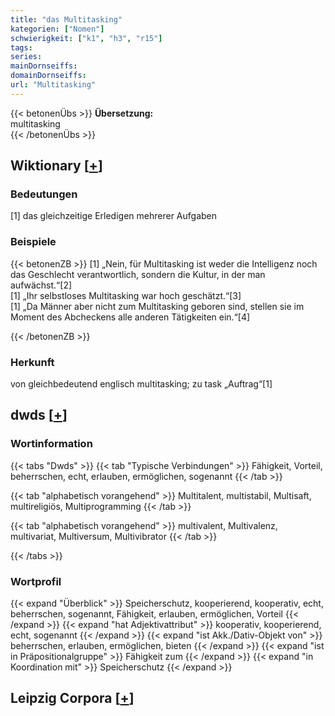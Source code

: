 ```yaml
---
title: "das Multitasking"
kategorien: ["Nomen"]
schwierigkeit: ["k1", "h3", "r15"]
tags:
series:
mainDornseiffs:
domainDornseiffs:
url: "Multitasking"
---
```


{{< betonenÜbs >}}
**Übersetzung:**  
multitasking  
{{< /betonenÜbs >}}

## Wiktionary [[+](https://de.wiktionary.org/wiki/Multitasking)]

### Bedeutungen
[1] das gleichzeitige Erledigen mehrerer Aufgaben  

### Beispiele
{{< betonenZB >}}
[1] „Nein, für Multitasking ist weder die Intelligenz noch das Geschlecht verantwortlich, sondern die Kultur, in der man aufwächst.“[2]  
[1] „Ihr selbstloses Multitasking war hoch geschätzt.“[3]  
[1] „Da Männer aber nicht zum Multitasking geboren sind, stellen sie im Moment des Abcheckens alle anderen Tätigkeiten ein.“[4]  

{{< /betonenZB >}}
### Herkunft
von gleichbedeutend englisch multitasking; zu task „Auftrag“[1]  



## dwds [[+](https://www.dwds.de/wb/Multitasking)]

### Wortinformation
{{< tabs "Dwds" >}}
{{< tab "Typische Verbindungen" >}}
Fähigkeit, Vorteil, beherrschen, echt, erlauben, ermöglichen, sogenannt
{{< /tab >}}

{{< tab "alphabetisch vorangehend" >}}
Multitalent, multistabil, Multisaft, multireligiös, Multiprogramming
{{< /tab >}}

{{< tab "alphabetisch vorangehend" >}}
multivalent, Multivalenz, multivariat, Multiversum, Multivibrator
{{< /tab >}}

{{< /tabs >}}

### Wortprofil
{{< expand "Überblick" >}} Speicherschutz, kooperierend, kooperativ, echt, beherrschen, sogenannt, Fähigkeit, erlauben, ermöglichen, Vorteil {{< /expand >}}
{{< expand "hat Adjektivattribut" >}} kooperativ, kooperierend, echt, sogenannt {{< /expand >}}
{{< expand "ist Akk./Dativ-Objekt von" >}} beherrschen, erlauben, ermöglichen, bieten {{< /expand >}}
{{< expand "ist in Präpositionalgruppe" >}} Fähigkeit zum {{< /expand >}}
{{< expand "in Koordination mit" >}} Speicherschutz {{< /expand >}}

## Leipzig Corpora [[+](https://corpora.uni-leipzig.de/en/res?word=Multitasking&corpusId=deu_newscrawl-public_2018)]


